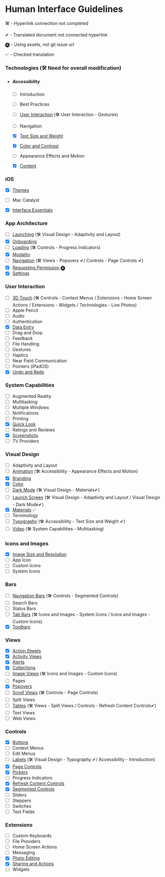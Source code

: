# Human Interface Guidelines
🛠 - Hyperlink connection not completed

✔︎ - Translated document not connected hyperlink 

🅐 - Using assets, not git issue url

✅ - Checked translation



### Technologies (🛠 Need for overall modification)

- ##### Accessibility

  - [ ] Introduction

  - [ ] Best Practices

  - [ ] [User Interaction](https://github.com/jum0/Human-Interface-Guidelines/tree/master/Technologies/Accessibility/User%20Interaction) (🛠 User Interaction - Gestures) 

  - [ ] Navigation

  - [x] [Text Size and Weight](https://github.com/jum0/Human-Interface-Guidelines/tree/master/Technologies/Accessibility/Text%20Size%20and%20Weight)

  - [x] [Color and Contrast](https://github.com/jum0/Human-Interface-Guidelines/tree/master/Technologies/Accessibility/Color%20and%20Contrast)

  - [ ] Appearance Effects and Motion

  - [x] [Content](https://github.com/jum0/Human-Interface-Guidelines/tree/master/Technologies/Accessibility/Content)

### iOS

- [x] [Themes](https://github.com/jum0/Human-Interface-Guidelines/tree/master/iOS/Themes)

- [ ] Mac Catalyst

- [x] [Interface Essentials](https://github.com/jum0/Human-Interface-Guidelines/tree/master/iOS/Interface%20Essentials)

### App Architecture

- [ ] [Launching](https://github.com/jum0/Human-Interface-Guidelines/tree/master/App%20Architecture/Launching) (🛠 Visual Design - Adaptivity and Layout) 
- [x] [Onboarding](https://github.com/jum0/Human-Interface-Guidelines/tree/master/App%20Architecture/Onboarding)
- [ ] [Loading](https://github.com/jum0/Human-Interface-Guidelines/tree/master/App%20Architecture/Loading) (🛠 Controls - Progress Indicators)
- [x] [Modality](https://github.com/jum0/Human-Interface-Guidelines/tree/master/App%20Architecture/Modality)
- [ ] [Navigation](https://github.com/jum0/Human-Interface-Guidelines/tree/master/App%20Architecture/Navigation) (🛠 Views - Popovers ✔︎/ Controls - Page Controls ✔︎)
- [x] [Requesting Permission](https://github.com/jum0/Human-Interface-Guidelines/tree/master/App%20Architecture/Requesting%20Permission) 🅐
- [x] [Settings](https://github.com/jum0/Human-Interface-Guidelines/tree/master/App%20Architecture/Settings)

### User Interaction

- [ ] [3D Touch](https://github.com/jum0/Human-Interface-Guidelines/tree/master/User%20Interaction/3D%20Touch) (🛠 Controls - Context Menus / Extensions - Home Screen Actions / Extensions - Widgets / Technologies - Live Photos)
- [ ] Apple Pencil
- [ ] Audio
- [ ] Authentication
- [x] [Data Entry](https://github.com/jum0/Human-Interface-Guidelines/tree/master/User%20Interaction/Data%20Entry)
- [ ] Drag and Drop
- [ ] Feedback
- [ ] File Handling
- [ ] Gestures
- [ ] Haptics
- [ ] Near Field Communication
- [ ] Pointers (iPadOS)
- [x] [Undo and Redo](https://github.com/jum0/Human-Interface-Guidelines/tree/master/User%20Interaction/Undo%20and%20Redo)

### System Capabilities

- [ ] Augmented Reality
- [ ] Multitasking
- [ ] Multiple Windows
- [ ] Notifications
- [ ] Printing
- [x] [Quick Look](https://github.com/jum0/Human-Interface-Guidelines/tree/master/System%20Capabilities/Quick%20Look)
- [ ] Ratings and Reviews
- [x] [Screenshots](https://github.com/jum0/Human-Interface-Guidelines/tree/master/System%20Capabilities/Screenshots)
- [ ] TV Providers

### Visual Design

- [ ] Adaptivity and Layout
- [ ] [Animation](https://github.com/jum0/Human-Interface-Guidelines/tree/master/Visual%20Design/Animation) (🛠 Accessibility - Appearance Effects and Motion)
- [x] [Branding](https://github.com/jum0/Human-Interface-Guidelines/tree/master/Visual%20Design/Branding)
- [x] [Color](https://github.com/jum0/Human-Interface-Guidelines/tree/master/Visual%20Design/Color)
- [ ] [Dark Mode](https://github.com/jum0/Human-Interface-Guidelines/tree/master/Visual%20Design/Dark%20Mode) (🛠 Visual Design - Materials✔︎)
- [ ] [Launch Screen](https://github.com/jum0/Human-Interface-Guidelines/tree/master/Visual%20Design/Launch%20Screen) (🛠 Visual Design - Adaptivity and Layout / Visual Design - Dark Mode✔︎)
- [x] [Materials](https://github.com/jum0/Human-Interface-Guidelines/tree/master/Visual%20Design/Materials) ✅
- [ ] Terminology
- [ ] [Typography](https://github.com/jum0/Human-Interface-Guidelines/tree/master/Visual%20Design/Typography) (🛠 Accessibility - Text Size and Weight ✔︎)
- [ ] [Video](https://github.com/jum0/Human-Interface-Guidelines/tree/master/Visual%20Design/Video) (🛠 System Capabilities - Multitasking)

### Icons and Images

- [x] [Image Size and Resolution](https://github.com/jum0/Human-Interface-Guidelines/tree/master/Icons%20and%20Images/Image%20Size%20and%20Resolution)
- [ ] App Icon
- [ ] Custom Icons
- [ ] System Icons

### Bars

- [ ] [Navigation Bars](https://github.com/jum0/Human-Interface-Guidelines/tree/master/Bars/Navigation%20Bars) (🛠 Controls - Segmented Controls)
- [ ] Search Bars
- [ ] Status Bars
- [ ] [Tab Bars](https://github.com/jum0/Human-Interface-Guidelines/tree/master/Bars/Tab%20Bars) (🛠 Icons and Images - System Icons / Icons and Images - Custom Icons)
- [x] [Toolbars](https://github.com/jum0/Human-Interface-Guidelines/tree/master/Bars/Toolbars)

### Views

- [x] [Action Sheets](https://github.com/jum0/Human-Interface-Guidelines/tree/master/Views/Action%20Sheets)
- [x] [Activity Views](https://github.com/jum0/Human-Interface-Guidelines/tree/master/Views/Activity%20Views)
- [x] [Alerts](https://github.com/jum0/Human-Interface-Guidelines/tree/master/Views/Alerts)
- [x] [Collections](https://github.com/jum0/Human-Interface-Guidelines/tree/master/Views/Collections)
- [ ] [Image Views](https://github.com/jum0/Human-Interface-Guidelines/tree/master/Views/Image%20Views) (🛠 Icons and Images - Custom Icons)
- [ ] Pages
- [x] [Popovers](https://github.com/jum0/Human-Interface-Guidelines/tree/master/Views/Popovers)
- [ ] [Scroll Views](https://github.com/jum0/Human-Interface-Guidelines/tree/master/Views/Scroll%20Views) (🛠 Controls - Page Controls)
- [ ] Split Views
- [ ] [Tables](https://github.com/jum0/Human-Interface-Guidelines/tree/master/Views/Tables) (🛠 Views - Split Views / Controls - Refresh Content Controls✔︎)
- [ ] Text Views
- [ ] Web Views

### Controls

- [x] [Buttons](https://github.com/jum0/Human-Interface-Guidelines/tree/master/Controls/Buttons)
- [ ] Context Menus
- [ ] Edit Menus
- [ ] [Labels](https://github.com/jum0/Human-Interface-Guidelines/tree/master/Controls/Labels) (🛠 Visual Design - Typography ✔︎/ Accessibility - Introduction)
- [x] [Page Controls](https://github.com/jum0/Human-Interface-Guidelines/tree/master/Controls/Page%20Controls)
- [x] [Pickers](https://github.com/jum0/Human-Interface-Guidelines/tree/master/Controls/Pickers)
- [ ] Progress Indicators
- [x] [Refresh Content Controls](https://github.com/jum0/Human-Interface-Guidelines/tree/master/Controls/Refresh%20Content%20Controls)
- [x] [Segmented Controls](https://github.com/jum0/Human-Interface-Guidelines/tree/master/Controls/Segmented%20Controls)
- [ ] Sliders
- [ ] Steppers
- [ ] Switches
- [ ] Text Fields

### Extensions

- [ ] Custom Keyboards
- [ ] File Providers
- [ ] Home Screen Actions
- [ ] Messaging
- [x] [Photo Editing](https://github.com/jum0/Human-Interface-Guidelines/tree/master/Extensions/Photo%20Editing)
- [x] [Sharing and Actions](https://github.com/jum0/Human-Interface-Guidelines/tree/master/Extensions/Sharing%20and%20Actions)
- [ ] Widgets

